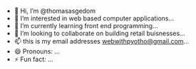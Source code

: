 - 👋 Hi, I’m @thomasasgedom
- 👀 I’m interested in web based computer applications...
- 🌱 I’m currently learning front end programming...
- 💞️ I’m looking to collaborate on building retail buisnesses...
- 📫 this is my email addresses webwithpyotho@gmail.com...
- 😄 Pronouns: ...
- ⚡ Fun fact: ...

<!---
thomasasgedom/thomasasgedom is a ✨ special ✨ repository because its `README.md` (this file) appears on your GitHub profile.
You can click the Preview link to take a look at your changes.
--->

